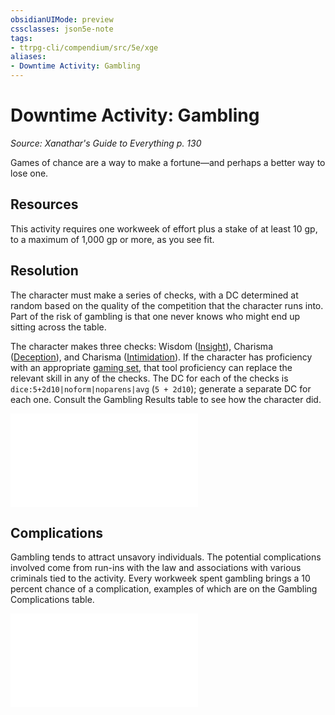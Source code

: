 ```yaml
---
obsidianUIMode: preview
cssclasses: json5e-note
tags:
- ttrpg-cli/compendium/src/5e/xge
aliases:
- Downtime Activity: Gambling
---
```

# Downtime Activity: Gambling
*Source: Xanathar's Guide to Everything p. 130* 

Games of chance are a way to make a fortune—and perhaps a better way to lose one.

## Resources

This activity requires one workweek of effort plus a stake of at least 10 gp, to a maximum of 1,000 gp or more, as you see fit.

## Resolution

The character must make a series of checks, with a DC determined at random based on the quality of the competition that the character runs into. Part of the risk of gambling is that one never knows who might end up sitting across the table.

The character makes three checks: Wisdom ([Insight](/3-Mechanics/CLI/Rules/skills.md#Insight)), Charisma ([Deception](/3-Mechanics/CLI/Rules/skills.md#Deception)), and Charisma ([Intimidation](/3-Mechanics/CLI/Rules/skills.md#Intimidation)). If the character has proficiency with an appropriate [gaming set](/3-Mechanics/CLI/Compendium/items/gaming-set.md), that tool proficiency can replace the relevant skill in any of the checks. The DC for each of the checks is `dice:5+2d10|noform|noparens|avg` (`5 + 2d10`); generate a separate DC for each one. Consult the Gambling Results table to see how the character did.

![Gambling Results](/3-Mechanics/CLI/Compendium/tables/gambling-results-xge.md)

## Complications

Gambling tends to attract unsavory individuals. The potential complications involved come from run-ins with the law and associations with various criminals tied to the activity. Every workweek spent gambling brings a 10 percent chance of a complication, examples of which are on the Gambling Complications table.

![Gambling Complications](/3-Mechanics/CLI/Compendium/tables/gambling-complications-xge.md)